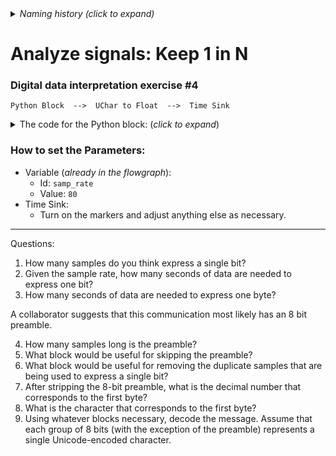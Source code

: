 <details><summary><i>Naming history (click to expand)</i></summary>
<pre>
2022 Oct 17: 058-OOK.md 
2023 Jan 17: 115-OOK.md 
2023 Jan 28: 110-Sig-interpret-practice-4.md
2023 May 22: 032_Analyze_Sig_Keep_1_in_N.md
</pre>
</details>

# Analyze signals: Keep 1 in N

### Digital data interpretation exercise #4

```
Python Block  -->  UChar to Float  -->  Time Sink
```

<details><summary>The code for the Python block: (<i>click to expand</i>)</summary>

Note: this code is not meant to be readable. Rather, the goal of this exercise is to explore the mystery signal using the Time Sink, Waterfall sink, etc.

```python3
import numpy as np
from gnuradio import gr
from functools import reduce
from operator import concat



name = "Mystery Signal 4"
out_sig_port_0 = np.uint8



def use_func(state_container):
    idx = state_container["count"] // 5
    content = state_container["content"]
    if idx >= len(content):
        return None
    retval = content[idx]
    state_container["count"] += 1
    return retval


def unpackOne(x):
    return list(map(int, f"{x:b}".zfill(8)))


def unpackbits(x):
    return reduce(concat, map(unpackOne, x))


class blk(gr.basic_block):

    def __init__(self):
        gr.basic_block.__init__(
            self,
            name=name,
            in_sig=[],
            out_sig=[out_sig_port_0]
        )
        
        self.use_func = use_func
        content_packed = [170, 84, 72, 69, 32, 69, 71, 71, 83, 32, 65, 82, 69, 32, 72, 65, 84, 67, 72, 73, 78, 71, 46, 32, 32, 32, 32, 32, 32, 32]
        
        self.state_container = {
            "count": 0,
            "content": unpackbits(content_packed)
        }


    def general_work(self, input_items, output_items):
        outval = self.use_func(self.state_container)
        if outval == None:
            return 0
        else:
            dt = output_items[0][0].dtype
            npified = np.array(outval, dtype=dt)
            output_items[0][0] = npified
            return 1


```
</details>

### How to set the Parameters:

- Variable (_already in the flowgraph_):
  - Id: `samp_rate`
  - Value: `80`
- Time Sink:
  - Turn on the markers and adjust anything else as necessary.

---

Questions:

1. How many samples do you think express a single bit?
2. Given the sample rate, how many seconds of data are needed to express one bit?
3. How many seconds of data are needed to express one byte?

A collaborator suggests that this communication most likely has an 8 bit preamble.

4. How many samples long is the preamble?
5. What block would be useful for skipping the preamble?
6. What block would be useful for removing the duplicate samples that are being used to express a single bit?
7. After stripping the 8-bit preamble, what is the decimal number that corresponds to the first byte?
8. What is the character that corresponds to the first byte?
9. Using whatever blocks necessary, decode the message. Assume that each group of 8 bits (with the exception of the preamble) represents a single Unicode-encoded character.
